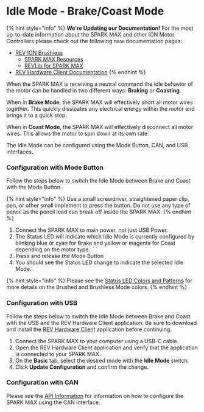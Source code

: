 # Idle Mode - Brake/Coast Mode

{% hint style="info" %}
**We're Updating our Documentation!** For the most up-to-date information about the SPARK MAX and other ION Motor Controllers please check out the following new documentation pages:&#x20;

* [REV ION Brushless ](https://docs.revrobotics.com/brushless)
  * [SPARK MAX Resources](https://docs.revrobotics.com/brushless/links#spark-max-links)
  * [REVLib for SPARK MAX](https://docs.revrobotics.com/brushless/spark-max/revlib)
* [REV Hardware Client Documentation](https://docs.revrobotics.com/rev-hardware-client/)
{% endhint %}

When the SPARK MAX is receiving a neutral command the idle behavior of the motor can be handled in two different ways: **Braking** or **Coasting**.&#x20;

When in **Brake Mode**, the SPARK MAX will effectively short all motor wires together. This quickly dissipates any electrical energy within the motor and brings it to a quick stop.

When in **Coast Mode**, the SPARK MAX will effectively disconnect all motor wires. This allows the motor to spin down at its own rate.

The Idle Mode can be configured using the Mode Button, CAN, and USB interfaces.

### Configuration with Mode Button

Follow the steps below to switch the Idle Mode between Brake and Coast with the Mode Button.

{% hint style="info" %}
Use a small screwdriver, straightened paper clip, pen, or other small implement to press the button. Do not use any type of pencil as the pencil lead can break off inside the SPARK MAX.
{% endhint %}

1. Connect the SPARK MAX to main power, not just USB Power.
2. The Status LED will indicate which Idle Mode is currently configured by blinking blue or cyan for Brake and yellow or magenta for Coast depending on the motor type.
3. Press and release the Mode Button
4. You should see the Status LED change to indicate the selected Idle Mode.

{% hint style="info" %}
Please see the [Status LED Colors and Patterns](../status-led.md) for more details on the Brushed and Brushless Mode colors.
{% endhint %}

### Configuration with USB

Follow the steps below to switch the Idle Mode between Brake and Coast with the USB and the REV Hardware Client application. Be sure to download and install the [REV Hardware Client](https://docs.revrobotics.com/rev-hardware-client/) application before continuing.

1. Connect the SPARK MAX to your computer using a USB-C cable.
2. Open the REV Hardware Client application and verify that the application is connected to your SPARK MAX.
3. On the **Basic** tab, select the desired mode with the **Idle Mode** switch.
4. Click **Update Configuration** and confirm the change.

### Configuration with CAN

Please see the [API Information](../software-resources/spark-max-api-information/) for information on how to configure the SPARK MAX using the CAN interface.&#x20;
